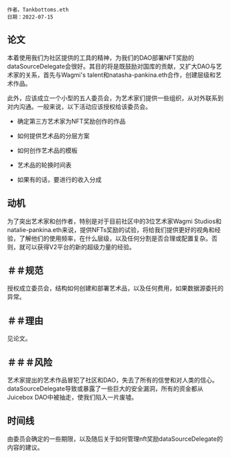 
 
```纯文本
作者。Tankbottoms.eth
日期：2022-07-15

```

## 论文

本着使用我们为社区提供的工具的精神，为我们的DAO部署NFT奖励的dataSourceDelegate会很好。其目的将是既鼓励对国库的贡献，又扩大DAO与艺术家的关系，首先与Wagmi's talent和natasha-pankina.eth合作，创建层级和艺术作品。

此外，应该成立一个小型的五人委员会，为艺术家们提供一些组织，从对外联系到对内沟通。一般来说，以下活动应该授权给该委员会。

- 确定第三方艺术家为NFT奖励创作的作品

- 如何提供艺术品的分层方案

- 如何创作艺术品的模板

- 艺术品的轮换时间表

- 如果有的话，要进行的收入分成

## 动机

为了突出艺术家和创作者，特别是对于目前社区中的3位艺术家Wagmi Studios和natalie-pankina.eth来说，提供NFTs奖励的试验，将给我们提供更好的视角和经验，了解他们的使用频率，在什么层级，以及任何分割是否合理或配置复杂。否则，就可以获得V2平台的新的超级力量的经验。

## ＃＃规范

授权成立委员会，结构如何创建和部署艺术品，以及任何费用，如果数据源委托的异常。

## ＃＃理由

见论文。

## ＃＃＃风险

艺术家提出的艺术作品冒犯了社区和DAO，失去了所有的信誉和对人类的信心。dataSourceDelegate导致或暴露了一些巨大的安全漏洞，所有的资金都从Juicebox DAO中被抽走，使我们陷入一片废墟。

## 时间线

由委员会确定的一些期限，以及随后关于如何管理nft奖励dataSourceDelegate的内容的建议。
